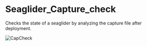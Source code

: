 # Seaglider_Capture_check
Checks the state of a seaglider by analyzing the capture file after deployment.  


![CapCheck](https://github.com/user-attachments/assets/c0fbef10-9c1c-4175-aecd-8ff2e041a458)
